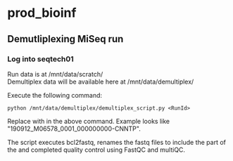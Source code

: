 # prod_bioinf

## Demutliplexing MiSeq run

### Log into seqtech01

Run data is at /mnt/data/scratch/<RunId>  
Demultiplex data will be available here at /mnt/data/demultiplex/<RunId>

Execute the following command:

```
python /mnt/data/demultiplex/demultiplex_script.py <RunId>
```

Replace <RunId> with <RunId> in the above command. Example <RunID> looks like "190912_M06578_0001_000000000-CNNTP".
  
The script executes bcl2fastq, renames the fastq files to include the part of the <RunId> and completed quality control using FastQC and multiQC.
